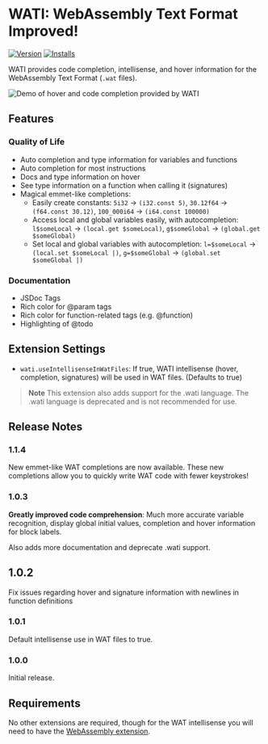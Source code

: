 # WATI: WebAssembly Text Format Improved!

[![Version](https://img.shields.io/visual-studio-marketplace/v/natelevin.wati?label=Version%3A)](https://marketplace.visualstudio.com/items?itemName=natelevin.wati)
[![Installs](https://img.shields.io/visual-studio-marketplace/i/natelevin.wati?label=Installs%3A)](https://marketplace.visualstudio.com/items?itemName=natelevin.wati)

WATI provides code completion, intellisense, and hover information for the WebAssembly Text Format (`.wat` files).

![Demo of hover and code completion provided by WATI](https://raw.githubusercontent.com/NateLevin1/wati/main/extension/demo.gif)

## Features

### Quality of Life

-   Auto completion and type information for variables and functions
-   Auto completion for most instructions
-   Docs and type information on hover
-   See type information on a function when calling it (signatures)
-   Magical emmet-like completions:
    -   Easily create constants: `5i32` -> `(i32.const 5)`, `30.12f64` -> `(f64.const 30.12)`, `100_000i64` -> `(i64.const 100000)`
    -   Access local and global variables easily, with autocompletion: `l$someLocal` -> `(local.get $someLocal)`, `g$someGlobal` -> `(global.get $someGlobal)`
    -   Set local and global variables with autocompletion: `l=$someLocal` -> `(local.set $someLocal |)`, `g=$someGlobal` -> `(global.set $someGlobal |)`

### Documentation

-   JSDoc Tags
-   Rich color for @param tags
-   Rich color for function-related tags (e.g. @function)
-   Highlighting of @todo

## Extension Settings

-   `wati.useIntellisenseInWatFiles`: If true, WATI
    intellisense (hover, completion, signatures) will be used
    in WAT files. (Defaults to true)

> **Note**
> This extension also adds support for the .wati language. The .wati language is deprecated and is not recommended for use.

## Release Notes

### 1.1.4

New emmet-like WAT completions are now available. These new completions allow you to quickly write WAT code with fewer keystrokes!

### 1.0.3

**Greatly improved code comprehension**: Much more accurate variable recognition, display global initial values, completion and hover information for block labels.

Also adds more documentation and deprecate .wati support.

## 1.0.2

Fix issues regarding hover and signature information with newlines in function definitions

### 1.0.1

Default intellisense use in WAT files to true.

### 1.0.0

Initial release.

## Requirements

No other extensions are required, though for the WAT intellisense you will need to have the
[WebAssembly extension](https://marketplace.visualstudio.com/items?itemName=dtsvet.vscode-wasm).
